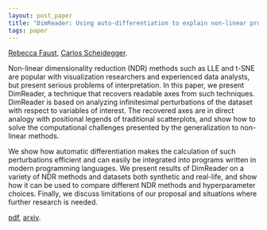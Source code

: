 ```yaml
---
layout: post_paper
title: "DimReader: Using auto-differentiation to explain non-linear projections"
tags: paper
---
```


[Rebecca Faust](https://rjfaust.github.io/), [Carlos Scheidegger](/).

Non-linear dimensionality reduction (NDR) methods such as LLE and
t-SNE are popular with visualization researchers and experienced data
analysts, but present serious problems of interpretation. In this
paper, we present DimReader, a technique that recovers readable axes
from such techniques. DimReader is based on analyzing infinitesimal
perturbations of the dataset with respect to variables of
interest. The recovered axes are in direct analogy with positional
legends of traditional scatterplots, and show how to solve the
computational challenges presented by the generalization to non-linear
methods.

We show how automatic differentiation makes the calculation of such
perturbations efficient and can easily be integrated into programs
written in modern programming languages. We present results of
DimReader on a variety of NDR methods and datasets both synthetic and
real-life, and show how it can be used to compare different NDR
methods and hyperparameter choices. Finally, we discuss limitations of
our proposal and situations where further research is needed.


[pdf](/static/paper/arxiv_dimreader_2017.pdf), [arxiv](https://arxiv.org/abs/1710.00992).
